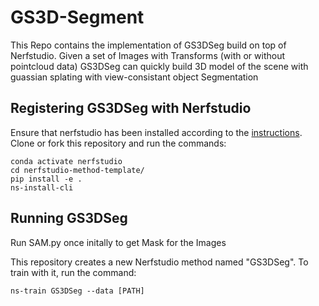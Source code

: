 # GS3D-Segment
This Repo contains the implementation of GS3DSeg build on top of Nerfstudio. Given a set of Images with Transforms (with or without pointcloud data) GS3DSeg can quickly build 3D model of the scene with guassian splating with view-consistant object Segmentation



## Registering GS3DSeg with Nerfstudio
Ensure that nerfstudio has been installed according to the [instructions](https://docs.nerf.studio/en/latest/quickstart/installation.html). Clone or fork this repository and run the commands:

```
conda activate nerfstudio
cd nerfstudio-method-template/
pip install -e .
ns-install-cli
```

## Running GS3DSeg
Run SAM.py once initally to get Mask for the Images

This repository creates a new Nerfstudio method named "GS3DSeg". To train with it, run the command:
```
ns-train GS3DSeg --data [PATH]
```

